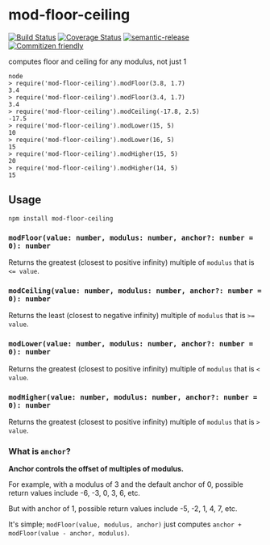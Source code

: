 # mod-floor-ceiling

[![Build Status](https://travis-ci.org/jedwards1211/mod-floor-ceiling.svg?branch=master)](https://travis-ci.org/jedwards1211/mod-floor-ceiling)
[![Coverage Status](https://coveralls.io/repos/github/jedwards1211/mod-floor-ceiling/badge.svg?branch=master)](https://coveralls.io/github/jedwards1211/mod-floor-ceiling?branch=master)
[![semantic-release](https://img.shields.io/badge/%20%20%F0%9F%93%A6%F0%9F%9A%80-semantic--release-e10079.svg)](https://github.com/semantic-release/semantic-release)
[![Commitizen friendly](https://img.shields.io/badge/commitizen-friendly-brightgreen.svg)](http://commitizen.github.io/cz-cli/)

computes floor and ceiling for any modulus, not just 1

```
node
> require('mod-floor-ceiling').modFloor(3.8, 1.7)
3.4
> require('mod-floor-ceiling').modFloor(3.4, 1.7)
3.4
> require('mod-floor-ceiling').modCeiling(-17.8, 2.5)
-17.5
> require('mod-floor-ceiling').modLower(15, 5)
10
> require('mod-floor-ceiling').modLower(16, 5)
15
> require('mod-floor-ceiling').modHigher(15, 5)
20
> require('mod-floor-ceiling').modHigher(14, 5)
15

```

## Usage

```
npm install mod-floor-ceiling
```

### `modFloor(value: number, modulus: number, anchor?: number = 0): number`

Returns the greatest (closest to positive infinity) multiple of `modulus` that is `<= value`.

### `modCeiling(value: number, modulus: number, anchor?: number = 0): number`

Returns the least (closest to negative infinity) multiple of `modulus` that is `>= value`.

### `modLower(value: number, modulus: number, anchor?: number = 0): number`

Returns the greatest (closest to positive infinity) multiple of `modulus` that is `< value`.

### `modHigher(value: number, modulus: number, anchor?: number = 0): number`

Returns the greatest (closest to positive infinity) multiple of `modulus` that is `> value`.

### What is `anchor`?

**Anchor controls the offset of multiples of modulus.**

For example, with a modulus of 3 and the default anchor of 0, possible return values include -6, -3, 0, 3, 6, etc.

But with anchor of 1, possible return values include -5, -2, 1, 4, 7, etc.

It's simple; `modFloor(value, modulus, anchor)` just computes `anchor + modFloor(value - anchor, modulus)`.

